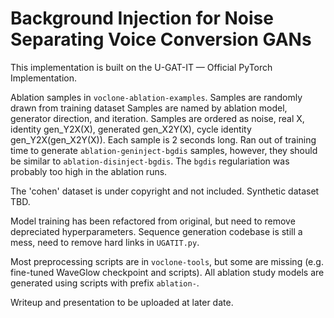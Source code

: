 # Background Injection for Noise Separating Voice Conversion GANs

This implementation is built on the U-GAT-IT &mdash; Official PyTorch Implementation.

Ablation samples in `voclone-ablation-examples`.
Samples are randomly drawn from training dataset
Samples are named by ablation model, generator direction, and iteration.
Samples are ordered as noise, real X, identity gen_Y2X(X), generated gen_X2Y(X), cycle identity gen_Y2X(gen_X2Y(X)).
Each sample is 2 seconds long.
Ran out of training time to generate `ablation-geninject-bgdis` samples, however, they should be similar to `ablation-disinject-bgdis`.
The `bgdis` regulariation was probably too high in the ablation runs.

The 'cohen' dataset is under copyright and not included. Synthetic dataset TBD.

Model training has been refactored from original, but need to remove depreciated hyperparameters.
Sequence generation codebase is still a mess, need to remove hard links in `UGATIT.py`.

Most preprocessing scripts are in `voclone-tools`, but some are missing
(e.g. fine-tuned WaveGlow checkpoint and scripts).
All ablation study models are generated using scripts with prefix `ablation-`.

Writeup and presentation to be uploaded at later date.
